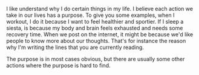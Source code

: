 
I like understand why I do certain things in my life. I believe each action we take in our lives has a purpose. To give you some examples, when I workout, I do it because I want to feel healthier and sportier. If I sleep a siesta, is because my body and brain feels exhausted and needs some recovery time. When we post on the internet, it might be because we'd like people to know more about our thoughts. That's for instance the reason why I'm writing the lines that you are currently reading.

The purpose is in most cases obvious, but there are usually some other actions where the purpose is hard to find.
